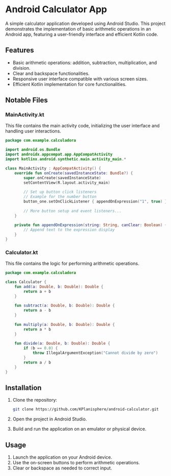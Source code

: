 # Android Calculator App

A simple calculator application developed using Android Studio. This project demonstrates the implementation of basic arithmetic operations in an Android app, featuring a user-friendly interface and efficient Kotlin code.

## Features

- Basic arithmetic operations: addition, subtraction, multiplication, and division.
- Clear and backspace functionalities.
- Responsive user interface compatible with various screen sizes.
- Efficient Kotlin implementation for core functionalities.

## Notable Files

### MainActivity.kt

This file contains the main activity code, initializing the user interface and handling user interactions.

```kotlin
package com.example.calculadora

import android.os.Bundle
import androidx.appcompat.app.AppCompatActivity
import kotlinx.android.synthetic.main.activity_main.*

class MainActivity : AppCompatActivity() {
    override fun onCreate(savedInstanceState: Bundle?) {
        super.onCreate(savedInstanceState)
        setContentView(R.layout.activity_main)
        
        // Set up button click listeners
        // Example for the number button
        button_one.setOnClickListener { appendOnExpression("1", true) }
        
        // More button setup and event listeners...
    }
    
    private fun appendOnExpression(string: String, canClear: Boolean) {
        // Append text to the expression display
    }
}
```

### Calculator.kt

This file contains the logic for performing arithmetic operations.

```kotlin
package com.example.calculadora

class Calculator {
    fun add(a: Double, b: Double): Double {
        return a + b
    }
    
    fun subtract(a: Double, b: Double): Double {
        return a - b
    }
    
    fun multiply(a: Double, b: Double): Double {
        return a * b
    }
    
    fun divide(a: Double, b: Double): Double {
        if (b == 0.0) {
            throw IllegalArgumentException("Cannot divide by zero")
        }
        return a / b
    }
}
```

## Installation

1.  Clone the repository:
    
    ```sh
    git clone https://github.com/KPlanisphere/android-calculator.git
    ```
    
2.  Open the project in Android Studio.
3.  Build and run the application on an emulator or physical device.

## Usage

1.  Launch the application on your Android device.
2.  Use the on-screen buttons to perform arithmetic operations.
3.  Clear or backspace as needed to correct input.